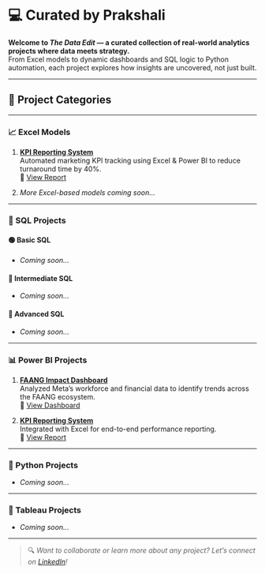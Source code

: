 # 💻 Curated by Prakshali

**Welcome to *The Data Edit* — a curated collection of real-world analytics projects where data meets strategy.**  
From Excel models to dynamic dashboards and SQL logic to Python automation, each project explores how insights are uncovered, not just built.

---

## 📁 Project Categories

---

### 📈 Excel Models

1. **[KPI Reporting System](https://github.com/yourusername/kpi-reporting-system)**  
   Automated marketing KPI tracking using Excel & Power BI to reduce turnaround time by 40%.  
   🔗 [View Report](#)

2. *More Excel-based models coming soon...*

---

### 🧾 SQL Projects

#### 🟢 Basic SQL
- *Coming soon...*

#### 🔵 Intermediate SQL
- *Coming soon...*

#### 🔴 Advanced SQL
- *Coming soon...*

---

### 📊 Power BI Projects

1. **[FAANG Impact Dashboard](https://github.com/yourusername/faang-impact-dashboard)**  
   Analyzed Meta’s workforce and financial data to identify trends across the FAANG ecosystem.  
   🔗 [View Dashboard](#)

2. **[KPI Reporting System](https://github.com/yourusername/kpi-reporting-system)**  
   Integrated with Excel for end-to-end performance reporting.  
   🔗 [View Report](#)

---

### 🐍 Python Projects

- *Coming soon...*

---

### 🎨 Tableau Projects

- *Coming soon...*

---

> 🔍 *Want to collaborate or learn more about any project? Let’s connect on [LinkedIn](https://linkedin.com/in/prakshalishah)!*
